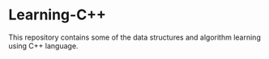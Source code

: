 # Learning-C++
This repository contains some of the data structures and algorithm learning using C++ language.
